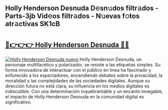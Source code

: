 ## Holly Henderson Desnuda D𝚎sn𝚞dos filtr𝚊dos - Parts-3jb Vid𝚎os filtr𝚊dos - N𝚞evas f𝚘tos atr𝚊ctivas SK1cB

# <h2><a href="http://mb6r7p.tromn.icu/?c=Holly+Henderson+Desnuda">🔗👉👉👉 Holly Henderson Desnuda 🔗🔗</a></h2>

[![Holly Henderson Desnuda nuevo](https://i.imgur.com/pEAQMta.gif)](http://mb6r7p.tromn.icu/?c=Holly+Henderson+Desnuda)
Holly Henderson Desnuda, un personaje multifacético y polarizador, se resiste a las etiquetas simples. Su forma innovadora de interactuar con el público en línea ha fascinado y enfurecido a los espectadores, encendiendo debates sobre la privacidad, la moralidad y las complejidades de las sociedades digitales. Aunque su dirección futura no está clara, su influencia en los medios digitales es indiscutible. Con una determinación inquebrantable y un encanto innegable, el impacto de Holly Henderson Desnuda en la comunidad digital es significativo.
